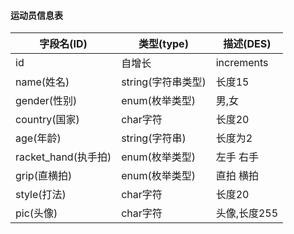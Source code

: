 #### 运动员信息表

| 字段名(ID)          | 类型(type)         | 描述(DES)    |
| ------------------- | ------------------ | ------------ |
| id                  | 自增长             | increments   |
| name(姓名)          | string(字符串类型) | 长度15       |
| gender(性别)        | enum(枚举类型)     | 男,女        |
| country(国家)       | char字符           | 长度20       |
| age(年龄)           | string(字符串)     | 长度为2      |
| racket_hand(执手拍) | enum(枚举类型)     | 左手 右手    |
| grip(直横拍)        | enum(枚举类型)     | 直拍 横拍    |
| style(打法)         | char字符           | 长度20       |
| pic(头像)           | char字符           | 头像,长度255 |

#### 